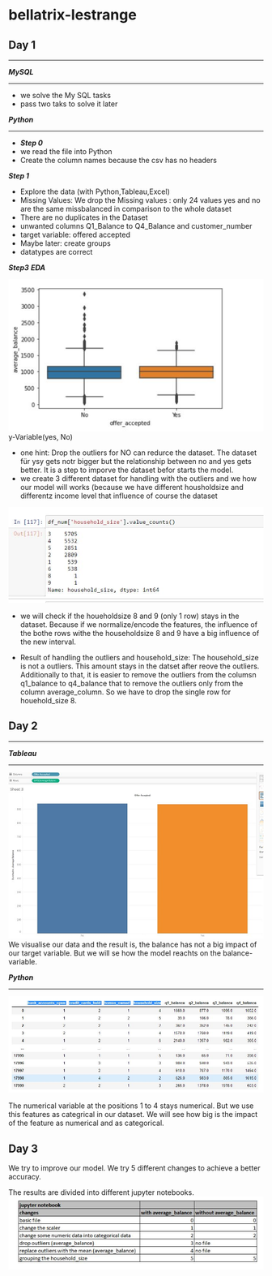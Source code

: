 # bellatrix-lestrange

## Day 1
***

***MySQL***
***
- we solve the My SQL tasks
- pass two taks to solve it later

***Python***
***

- ***Step 0***
- we read the file into Python
- Create the column names because the csv has no headers

***Step 1***
- Explore the data (with Python,Tableau,Excel)
- Missing Values: We drop the Missing values : only 24 values yes and no are the same missbalanced in comparison to the whole dataset
- There are no duplicates in the Dataset
- unwanted columns Q1_Balance to Q4_Balance and customer_number
- target variable: offered accepted
- Maybe later: create groups
- datatypes are correct

***Step3***
***EDA***

![bild1](bild_1.JPG)
y-Variable(yes, No)
- one hint: Drop the outliers for NO can redurce the dataset. The dataset für ysy gets notr bigger but the relationship between no and yes gets better. It is a step to imporve the dataset befor starts the model.
- we create 3 different dataset for handling with the outliers and we how our model will works (because we have different housholdsize and differentz income level that influence of course the dataset

![bild_2](bild_2.JPG)
- we will check if the houeholdsize 8 and 9 (only 1 row) stays in the dataset. Because if we normalize/encode the features, the influence of the bothe rows withe the householdsize 8 and 9 have a big influence of the new interval.

- Result of handling the outliers and household_size: The household_size is not a outliers. This amount stays in the datset after reove the outliers. Additionally to that, it is easier to remove the outliers from the columsn q1_balance to q4_balance that to remove the outliers only from the column average_column. So we have to drop the single row for houehold_size 8.


## Day 2
***

***Tableau***
***
![bild_4](bild_4.JPG)
We visualise our data and the result is, the balance has not a big impact of our target variable. But we will se how the model reachts on the balance-variable.

***Python***
****

![bild_3](bild_3.JPG)

The numerical variable at the positions 1 to 4 stays numerical. But we use this features as categrical in our dataset. We will see how big is the impact of the feature as numerical and as categorical.


## Day 3
We try to improve our model.
We try 5 different changes to achieve a better accuracy.

The results are divided into different jupyter notebooks.
![bild_5](bild_5.JPG)




